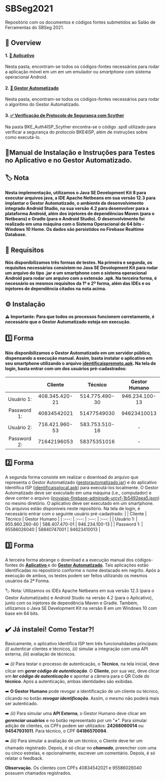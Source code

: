 # SBSeg2021
Repositório com os documentos e códigos fontes submetidos ao Salão de Ferramentas do SBSeg 2021.

## 📌 Overview
 #### 1. **<a href="https://github.com/anonymousgithub21/SBSeg2021/tree/master/Aplicativo"> 📱 Aplicativo </a>**

Nesta pasta, encontram-se todos os códigos-fontes necessários para rodar a aplicação móvel em um em um emulador ou _smartphone_ com sistema operacional Android.

#### 2.  **<a href="https://github.com/anonymousgithub21/SBSeg2021/tree/master/Gestor%20Automatizado"> 👷 Gestor Automatizado </a>**

Nesta pasta, encontram-se todos os códigos-fontes necessários para rodar o algoritmo do Gestor Automatizado.

#### 3. **<a href="https://github.com/anonymousgithub21/SBSeg2021/tree/master/BKE_Auth4ISP_Scyther"> ✅ Verificação de Protocolo de Segurança com Scyther </a>**

Na pasta BKE_Auth4ISP_Scyther encontra-se o código .spdl utilizado para verificar a segurança do protocolo BKE4ISP, além de instruções sobre como executá-lo.


## 📝Manual de Instalação e Instruções para Testes no Aplicativo e no Gestor Automatizado.

## **🏷️ Nota** 
#### Nesta implementação, utilizamos o Java SE Development Kit 8 para executar arquivos java, a IDE Apache Netbeans em sua versão 12.3 para implantar o Gestor Automatizado, o ambiente de desenvolvimento integrado Android Studio, na sua versão 4.2 para desenvolver para a plataforma Android, além dos  injetores de dependências Maven (para o Netbeans) e Gradle (para o Android Studio). O desenvolvimento foi realizado em uma máquina com o Sistema Operacional de 64 bits - Windows 10 Home. Os dados são persistidos no Firebase Realtime Database.

## **📝 Requisitos** 
#### Nós disponibilizamos três formas de testes. Na primeira e segunda, os requisitos necessários consistem no Java SE Devolopment Kit para rodar um arquivo do tipo .jar e um smartphone com o sistema operacional Android para rodar um arquivo com a extensão .apk. Na terceira forma, é necessário os mesmos requisitos da 1º e 2º forma, além das IDEs e os injetores de dependência citados na nota acima.

## **⚙️ Instalação**
#### **⚠️ Importante**: Para que todos os processos funcionem corretamente, é necessário que o **Gestor Automatizado** esteja **em execução**.

## **1️⃣ Forma** 
#### Nós disponibilizamos o Gestor Automatizado em um servidor público, dispensando a execução manual. Assim, basta instalar o aplicativo em seu smartphone utilizando o arquivo <a href="https://github.com/anonymousgithub21/SBSeg2021/blob/master/identificaispremoto.apk">identificaispremoto.apk</a>. Na tela de login, basta entrar com um dos usuários pré-cadastrados:
|              |  Cliente       |    Técnico       | Gestor Humano   |
| :---:        |     :---:      |         :---:    |  :---:   |
| Usuário 1:   | 408.345.420-21 | 514.775.490-30   |  946.234.100-13 |
| Password 1:  | 40834542021    | 51477549030      |  94623410013    |
| Usuário 2:   | 716.421.960-53 | 583.753.510-16   |  - |
| Password 2:  | 71642196053    | 58375351016      |  - |


## 2️⃣ **Forma** 
A segunda forma consiste em realizar o download do arquivo que representa o Gestor Automatizado (<a href="https://github.com/anonymousgithub21/SBSeg2021/blob/master/gestorautomatizado.jar">gestorautomatizado.jar</a>) e do aplicativo Identifica ISP (<a href="https://github.com/anonymousgithub21/SBSeg2021/blob/master/identificaisplocal.apk">identificaisplocal.apk</a>) para executá-los localmente. O Gestor Automatizado deve ser executado em uma máquina (i.e., computador) e deve conter o arquivo (<a href="https://github.com/anonymousgithub21/SBSeg2021/blob/master/inovaisp-firebase-adminsdk-urcvf-1b5492eea5.json">inovaisp-firebase-adminsdk-urcvf-1b5492eea5.json</a>) no mesmo diretório. O aplicativo deve ser executado em um smartphone. Os arquivos estão disponíveis neste repositório. Na tela de login, é necessário entrar com o seguinte usuário pré-cadastrado:
|              |  Cliente       |    Técnico       | Gestor Humano   |
| :---:        |     :---:      |         :---:    |  :---:   |
| Usuário 1:   | 955.860.260-40 | 588.407.470-01   |  946.234.100-13 |
| Password 1:  | 95586026040    | 58840747001      |  94623410013    |


## 3️⃣ **Forma**
A terceira forma abrange o download e a execução manual dos códigos-fontes do **<a href="https://github.com/anonymousgithub21/SBSeg2021/tree/master/Aplicativo">Aplicativo </a>** e do **<a href="https://github.com/anonymousgithub21/SBSeg2021/tree/master/Gestor%20Automatizado">Gestor Automatizado</a>**. Tais aplicações estão identificadas no repositório conforme o nome destacado em negrito. Após a execução de ambos, os testes podem ser feitos utilizando os mesmos usuários da 2ª Forma.

🏷️ Nota: Utilizamos os IDEs Apache Netbeans em sua versão 12.3 (para o Gestor Automatizado) e Android Studio na versão 4.2 (para o Aplicativo), junto com os injetores de dependência Maven e Gradle. Também, utilizamos o Java SE Development Kit na versão 8 em um Windows 10 com base em 64 bits.

## ✔️ Já instalei! Como Testar?!

Basicamente,  o aplicativo Identifica ISP tem três funcionalidades principais: _(i)_ autenticar clientes e técnicos, _(ii)_ simular a integração com uma API externa, _(iii)_ avaliação de técnicos.

➡️ _(i)_ Para testar o processo de autenticação, o **Técnico**, na tela inicial, deve clicar em _**gerar código de autenticação**_. O **Cliente**, por sua vez, deve clicar em _**ler código de autenticação**_ e apontar a câmera para o QR Code do **técnico**. Após a autenticação, ambas identidades são exibidas. 

➡️ **O Gestor Humano** pode revogar a identificação de um cliente ou técnico, clicando no botão _**revogar identificação**_. Assim, o mesmo não poderá mais ser autenticado.

➡️ _(ii)_ Para simular uma **API Externa**, o Gestor Humano deve clicar em _**gerenciar usuários**_ e no botão representado por um "_**+**_". Para simular adição de clientes, os CPFs podem ser utilizados:  **24268060014** ou **94547931011**. Para técnico, o CPF **04186570094**.

➡️ _(iii)_ Para simular a avaliação de um técnico, o Cliente deve ter um chamado registrado. Depois, é só clicar no **_chamado_**, preencher com uma ou cinco estrelas, e opcionalmente, escrever um comentário. Depois, é só relatar o feedback.

**Observação.** Os clientes com CPFs 40834542021 e 95586026040 possuem chamados registrados.
